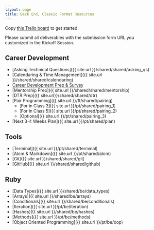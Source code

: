 ```yaml
---
layout: page
title: Back End, Classic Format Resources
---
```


<p>Copy <a href="https://trello.com/b/TahIw1yf/mod-0-be-part-time" target="blank">this Trello board</a> to get started.</p>

Please submit all deliverables with the submission form URL you customized in the Kickoff Session. 

## Career Development

* [Asking Technical Questions]({{ site.url }}/shared/shared/asking_qs) 
* [Calendaring & Time Management]({{ site.url }}/shared/shared/calendaring)
* <a href="https://careerdev.turing.edu/module-1-prework/index" target="_blank">Career Development Prep & Survey</a>
* [Mentorship Prep]({{ site.url }}/shared/shared/mentorship)
* [DTR Prep]({{ site.url}}/shared/shared/dtr)
* [Pair Programming]({{ site.url }}/ft/shared/pairing)
  - [For in Class 3]({{ site.url }}/pt/shared/pairing_1)
  - [For in Class 5]({{ site.url }}/pt/shared/pairing_2)
  - [Optional]({{ site.url }}/pt/shared/pairing_3)
* [Next 3-4 Weeks Plan]({{ site.url }}/pt/shared/plan)

## Tools

* [Terminal]({{ site.url }}/pt/shared/terminal)
* [Atom & Markdown]({{ site.url }}/pt/shared/atom)
* [Git]({{ site.url }}/shared/shared/git)
* [GitHub]({{ site.url }}/shared/shared/github)

## Ruby

* [Data Types]({{ site.url }}/shared/be/data_types)
* [Arrays]({{ site.url }}/shared/be/arrays)
* [Conditionals]({{ site.url }}/shared/be/conditionals)
* [Iteration]({{ site.url }}/pt/be/iteration)
* [Hashes]({{ site.url }}/shared/be/hashes)
* [Methods]({{ site.url }}/pt/be/methods)
* [Object Oriented Programming]({{ site.url }}/pt/be/oop)

<br>
<br>
<br>